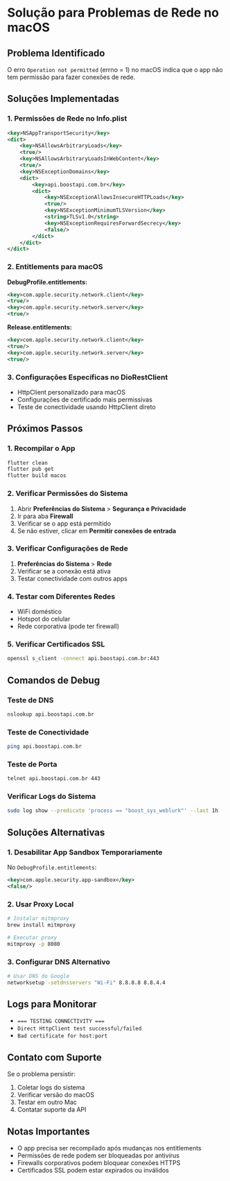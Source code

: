 # Solução para Problemas de Rede no macOS

## Problema Identificado

O erro `Operation not permitted` (errno = 1) no macOS indica que o app não tem permissão para fazer conexões de rede.

## Soluções Implementadas

### 1. Permissões de Rede no Info.plist

```xml
<key>NSAppTransportSecurity</key>
<dict>
    <key>NSAllowsArbitraryLoads</key>
    <true/>
    <key>NSAllowsArbitraryLoadsInWebContent</key>
    <true/>
    <key>NSExceptionDomains</key>
    <dict>
        <key>api.boostapi.com.br</key>
        <dict>
            <key>NSExceptionAllowsInsecureHTTPLoads</key>
            <true/>
            <key>NSExceptionMinimumTLSVersion</key>
            <string>TLSv1.0</string>
            <key>NSExceptionRequiresForwardSecrecy</key>
            <false/>
        </dict>
    </dict>
</dict>
```

### 2. Entitlements para macOS

**DebugProfile.entitlements:**

```xml
<key>com.apple.security.network.client</key>
<true/>
<key>com.apple.security.network.server</key>
<true/>
```

**Release.entitlements:**

```xml
<key>com.apple.security.network.client</key>
<true/>
<key>com.apple.security.network.server</key>
<true/>
```

### 3. Configurações Específicas no DioRestClient

- HttpClient personalizado para macOS
- Configurações de certificado mais permissivas
- Teste de conectividade usando HttpClient direto

## Próximos Passos

### 1. Recompilar o App

```bash
flutter clean
flutter pub get
flutter build macos
```

### 2. Verificar Permissões do Sistema

1. Abrir **Preferências do Sistema** > **Segurança e Privacidade**
2. Ir para aba **Firewall**
3. Verificar se o app está permitido
4. Se não estiver, clicar em **Permitir conexões de entrada**

### 3. Verificar Configurações de Rede

1. **Preferências do Sistema** > **Rede**
2. Verificar se a conexão está ativa
3. Testar conectividade com outros apps

### 4. Testar com Diferentes Redes

- WiFi doméstico
- Hotspot do celular
- Rede corporativa (pode ter firewall)

### 5. Verificar Certificados SSL

```bash
openssl s_client -connect api.boostapi.com.br:443
```

## Comandos de Debug

### Teste de DNS

```bash
nslookup api.boostapi.com.br
```

### Teste de Conectividade

```bash
ping api.boostapi.com.br
```

### Teste de Porta

```bash
telnet api.boostapi.com.br 443
```

### Verificar Logs do Sistema

```bash
sudo log show --predicate 'process == "boost_sys_weblurk"' --last 1h
```

## Soluções Alternativas

### 1. Desabilitar App Sandbox Temporariamente

No `DebugProfile.entitlements`:

```xml
<key>com.apple.security.app-sandbox</key>
<false/>
```

### 2. Usar Proxy Local

```bash
# Instalar mitmproxy
brew install mitmproxy

# Executar proxy
mitmproxy -p 8080
```

### 3. Configurar DNS Alternativo

```bash
# Usar DNS do Google
networksetup -setdnsservers "Wi-Fi" 8.8.8.8 8.8.4.4
```

## Logs para Monitorar

- `=== TESTING CONNECTIVITY ===`
- `Direct HttpClient test successful/failed`
- `Bad certificate for host:port`

## Contato com Suporte

Se o problema persistir:

1. Coletar logs do sistema
2. Verificar versão do macOS
3. Testar em outro Mac
4. Contatar suporte da API

## Notas Importantes

- O app precisa ser recompilado após mudanças nos entitlements
- Permissões de rede podem ser bloqueadas por antivírus
- Firewalls corporativos podem bloquear conexões HTTPS
- Certificados SSL podem estar expirados ou inválidos
